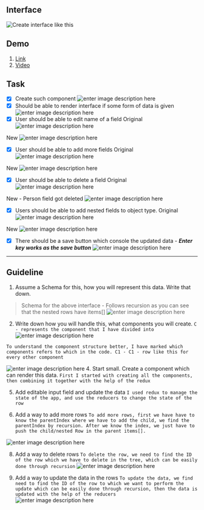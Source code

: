 ## Interface

![Create interface like this](https://res.cloudinary.com/dicbnntfh/image/upload/v1681845578/spotify-clone/task_jcilf4.png)

## Demo

1. [Link](https://cosmocloud-frontend-task.netlify.app/)
2. [Video](https://youtu.be/0Up4vv2GGnM)

## Task

- [x] Create such component
      ![enter image description here](https://res.cloudinary.com/dicbnntfh/image/upload/v1681847287/spotify-clone/task_kunepm.png)
- [x] Should be able to render interface if some form of data is given
      ![enter image description here](https://res.cloudinary.com/dicbnntfh/image/upload/v1681847464/spotify-clone/task_d1nk5g.png)
- [x] User should be able to edit name of a field
      Original
      ![enter image description here](https://res.cloudinary.com/dicbnntfh/image/upload/v1681847287/spotify-clone/task_kunepm.png)

New
![enter image description here](https://res.cloudinary.com/dicbnntfh/image/upload/v1681847672/spotify-clone/task_ksu0zd.png)

- [x] User should be able to add more fields
      Original
      ![enter image description here](https://res.cloudinary.com/dicbnntfh/image/upload/v1681847287/spotify-clone/task_kunepm.png)

New
![enter image description here](https://res.cloudinary.com/dicbnntfh/image/upload/v1681847777/spotify-clone/task_a95wgz.png)

- [x] User should be able to delete a field
      Original
      ![enter image description here](https://res.cloudinary.com/dicbnntfh/image/upload/v1681847287/spotify-clone/task_kunepm.png)

New - Person field got deleted
![enter image description here](https://res.cloudinary.com/dicbnntfh/image/upload/v1681847836/spotify-clone/task_pk0mfm.png)

- [x] Users should be able to add nested fields to object type.
      Original
      ![enter image description here](https://res.cloudinary.com/dicbnntfh/image/upload/v1681847287/spotify-clone/task_kunepm.png)

New
![enter image description here](https://res.cloudinary.com/dicbnntfh/image/upload/v1681847975/spotify-clone/task_t5go43.png)

- [x] There should be a save button which console the updated data - **_Enter key works as the save button_**
      ![enter image description here](https://res.cloudinary.com/dicbnntfh/image/upload/v1681848069/spotify-clone/task_dweheq.png)

<hr>

## Guideline

1. Assume a Schema for this, how you will represent this data. Write that down.

> Schema for the above interface - Follows recursion as you can see that the nested rows have items[]
> ![enter image description here](https://res.cloudinary.com/dicbnntfh/image/upload/v1681845847/spotify-clone/task_ismasa.png)

2. Write down how you will handle this, what components you will create.
   `C - represents the component that I have divided into`
   ![enter image description here](https://res.cloudinary.com/dicbnntfh/image/upload/v1681846081/spotify-clone/task_t8m0ff.png)

`To understand the component structure better, I have marked which components refers to which in the code. C1 - C1 - row like this for every other component`

![enter image description here](https://res.cloudinary.com/dicbnntfh/image/upload/v1681846233/spotify-clone/task_qcdms3.png) 4. Start small. Create a component which can render this data.
`First I started with creating all the components, then combining it together with the help of the redux`

5. Add editable input field and update the data
   `I used redux to manage the state of the app, and use the reducers to change the state of the row`

6. Add a way to add more rows
   `To add more rows, first we have have to know the parentIndex where we have to add the child, we find the parentIndex by recursion. After we know the index, we just have to push the child/nested Row in the parent items[].`

![enter image description here](https://res.cloudinary.com/dicbnntfh/image/upload/v1681846631/spotify-clone/task_ggxyep.png)

8. Add a way to delete rows
   `To delete the row, we need to find the ID of the row which we have to delete in the tree, which can be easily done through recursion`
   ![enter image description here](https://res.cloudinary.com/dicbnntfh/image/upload/v1681846765/spotify-clone/task_rtbn1y.png)

9. Add a way to update the data in the rows
   `To update the data, we find need to find the ID of the row to which we want to perform the update which can be easily done through recursion, then the data is updated with the help of the reducers `
   ![enter image description here](https://res.cloudinary.com/dicbnntfh/image/upload/v1681846869/spotify-clone/task_ubsitp.png)
